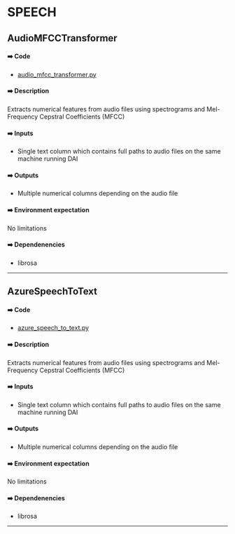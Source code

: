 # SPEECH

## AudioMFCCTransformer

#### ➡️ Code
- [audio_mfcc_transformer.py](audio_MFCC_transformer.py)

#### ➡️ Description
Extracts numerical features from audio files using spectrograms and Mel-Frequency Cepstral Coefficients (MFCC)

#### ➡️ Inputs
- Single text column which contains full paths to audio files on the same machine running DAI

#### ➡️ Outputs
- Multiple numerical columns depending on the audio file

#### ➡️ Environment expectation
No limitations

#### ➡️ Dependenencies
- librosa

----

## AzureSpeechToText 

#### ➡️ Code
- [azure_speech_to_text.py](azure_speech_to_text.py)

#### ➡️ Description
Extracts numerical features from audio files using spectrograms and Mel-Frequency Cepstral Coefficients (MFCC)

#### ➡️ Inputs
- Single text column which contains full paths to audio files on the same machine running DAI

#### ➡️ Outputs
- Multiple numerical columns depending on the audio file

#### ➡️ Environment expectation
No limitations

#### ➡️ Dependenencies
- librosa




----
